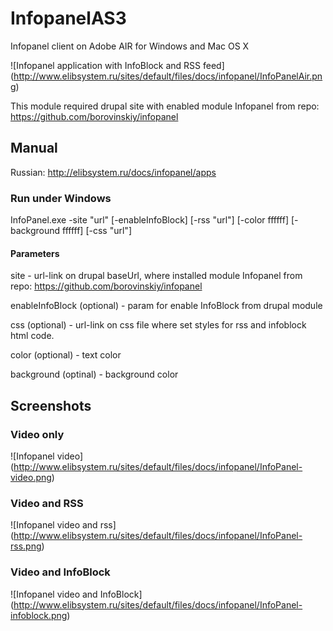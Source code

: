 # InfopanelAS3
Infopanel client on Adobe AIR for Windows and Mac OS X

![Infopanel application with InfoBlock and RSS feed]
(http://www.elibsystem.ru/sites/default/files/docs/infopanel/InfoPanelAir.png)

This module required drupal site with enabled module Infopanel from repo: https://github.com/borovinskiy/infopanel

## Manual

Russian: http://elibsystem.ru/docs/infopanel/apps

### Run under Windows

InfoPanel.exe -site "url" [-enableInfoBlock] [-rss "url"] [-color ffffff] [-background ffffff] [-css "url"]

#### Parameters

site - url-link on drupal baseUrl, where installed module Infopanel from repo: https://github.com/borovinskiy/infopanel

enableInfoBlock (optional) - param for enable InfoBlock from drupal module

css (optional) - url-link on css file where set styles for rss and infoblock html code.

color (optional) - text color 

background (optinal) - background color

## Screenshots

### Video only

![Infopanel video]
(http://www.elibsystem.ru/sites/default/files/docs/infopanel/InfoPanel-video.png)

### Video and RSS

![Infopanel video and rss]
(http://www.elibsystem.ru/sites/default/files/docs/infopanel/InfoPanel-rss.png)

### Video and InfoBlock

![Infopanel video and InfoBlock]
(http://www.elibsystem.ru/sites/default/files/docs/infopanel/InfoPanel-infoblock.png)
